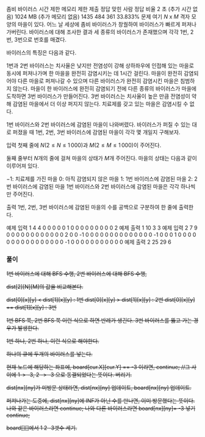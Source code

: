 좀비 바이러스
시간 제한	메모리 제한	제출	정답	맞힌 사람	정답 비율
2 초 (추가 시간 없음)	1024 MB (추가 메모리 없음)	1435	484	361	33.833%
문제
여기 $N$ x $M$ 격자 모양의 마을이 있다. 어느 날 세상에 좀비 바이러스가 창궐하여 바이러스가 빠르게 퍼져나가버린다. 바이러스에 대해 조사한 결과 세 종류의 바이러스가 존재했으며 각각 $1$번, $2$번, $3$번으로 번호를 매겼다. 

바이러스의 특징은 다음과 같다.

$1$번과 $2$번 바이러스는 치사율은 낮지만 전염성이 강해 상하좌우에 인접해 있는 마을로 동시에 퍼져나가며 한 마을을 완전히 감염시키는 데 1시간 걸린다.
마을이 완전히 감염되어야 다른 마을로 퍼져나갈 수 있으며 다른 바이러스가 완전히 감염시킨 마을은 침범하지 않는다.
마을이 한 바이러스에 완전히 감염되기 전에 다른 종류의 바이러스가 마을에 도착하면 $3$번 바이러스가 만들어진다.
$3$번 바이러스는 치사율이 높은 만큼 전염성이 약해 감염된 마을에서 더 이상 퍼지지 않는다.
치료제를 갖고 있는 마을은 감염시킬 수 없다.


$1$번 바이러스와 $2$번 바이러스에 감염된 마을이 나와버렸다. 바이러스가 퍼질 수 있는 대로 퍼졌을 때 $1$번, $2$번, $3$번 바이러스에 감염된 마을이 각각 몇 개일지 구해보자.

입력
첫째 줄에 $N$($2≤N≤1\,000$)과 $M$($2≤M≤1\,000$)이 주어진다.

둘째 줄부터 $N$개의 줄에 걸쳐 마을의 상태가 $M$개 주어진다. 마을의 상태는 다음과 같이 이루어져 있다.

$-1$: 치료제를 가진 마을
$0$: 아직 감염되지 않은 마을
$1$: $1$번 바이러스에 감염된 마을
$2$: $2$번 바이러스에 감염된 마을
$1$번 바이러스와 $2$번 바이러스에 감염된 마을은 각각 하나씩만 주어진다.

출력
$1$번, $2$번, $3$번 바이러스에 감염된 마을의 수를 공백으로 구분하여 한 줄에 출력한다.

예제 입력 1 
4 4
0 0 0 0
0 1 0 0
0 0 0 0
0 0 0 2
예제 출력 1 
10 3 3
예제 입력 2 
7 9
0 0 0 0 0 0 0 0 0
0 0 0 2 0 0 -1 0 0
0 0 0 0 0 0 0 0 0
0 0 0 -1 0 0 0 1 0
0 0 0 0 0 0 0 0 0
0 0 0 0 0 0 -1 0 0
0 0 0 0 0 0 0 0 0
예제 출력 2 
25 29 6

### 풀이
<del>
1번 바이러스에 대해 BFS 수행,
2번 바이러스에 대해 BFS 수행,


dist[2][N][M]의 값을 비교해본다.

dist[0][x][y] < dist[1][x][y] : 1번
dist[0][x][y] > dist[1][x][y] : 2번
dist[0][x][y] == dist[1][x][y] : 3번

1번 BFS 쭉, 2번 BFS 쭉
</del>
이런 식으로 하면 반례가 생긴다. 3번 바이러스를 뚫고 가는 경우가 발생한다.

1번 하나, 2번 하나, 이런 식으로 해야한다.

하나의 큐에 두개의 바이러스를 넣는다.


현재 노드에 해당하는 좌표에, board[cur.X][cur.Y] == -3 이라면, 
	continue;
	//그 사이에 1-> -3, 2 -> -3 으로 동결되었다는 뜻이다. 버리기.


dist[nx][ny]가 미방문 상태라면,
	dist[nx][ny] 업데이트,
	board[nx][ny] 업데이트.


퍼져나가는 도중에, dist[nx][ny]에 INF가 아닌 수를 만나면, 이미 방문했다는 뜻이다.
	나와 같은 바이러스라면
		continue;
	나와 다른 바이러스라면
		board[nx][ny]= -3 넣기
		continue;

board[][]에서 1 2 -3갯수 세기.



